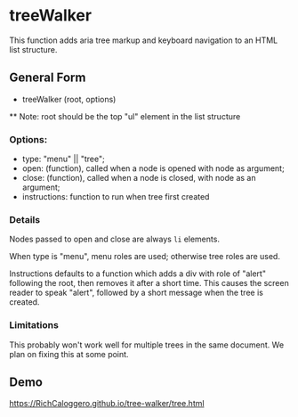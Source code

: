 # treeWalker
This function adds aria tree markup and keyboard navigation to an HTML list structure.

## General Form
- treeWalker (root, options)

** Note: root  should be the top "ul" element in the list structure


### Options:
- type: "menu" || "tree";
- open: (function), called when a node is opened with node as argument;
- close: (function), called when a node is closed, with node as an argument;
- instructions: function to run when tree first created

### Details

Nodes passed to open and close are always `li` elements.

When type is "menu", menu roles are used; otherwise tree roles are used.

Instructions defaults  to a function which  adds a div with role of "alert" following the root, then removes it after a short time. This causes the screen reader to speak "alert", followed by a short message when the tree is created.

### Limitations

This probably won't work well for multiple trees in the same document. We plan on fixing this at some point.


## Demo

https://RichCaloggero.github.io/tree-walker/tree.html
